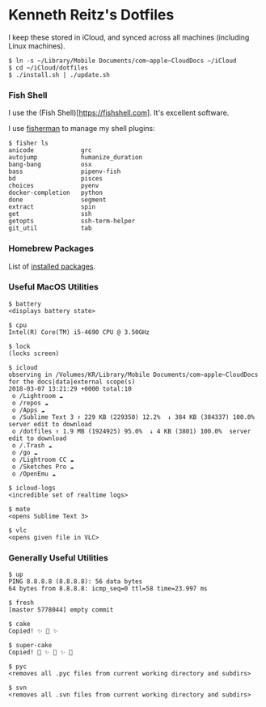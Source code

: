 # Kenneth Reitz's Dotfiles

I keep these stored in iCloud, and synced across all machines (including Linux machines).

    $ ln -s ~/Library/Mobile Documents/com~apple~CloudDocs ~/iCloud
    $ cd ~/iCloud/dotfiles
    $ ./install.sh | ./update.sh

### Fish Shell

I use the (Fish Shell)[https://fishshell.com]. It's excellent software.

I use [fisherman](https://github.com/fisherman/fisherman) to manage my shell plugins:

    $ fisher ls
    anicode		    	grc
    autojump	    	humanize_duration
    bang-bang	    	osx
    bass		    	pipenv-fish
    bd		        	pisces
    choices		    	pyenv
    docker-completion	python
    done		    	segment
    extract		    	spin
    get		        	ssh
    getopts		    	ssh-term-helper
    git_util	    	tab

### Homebrew Packages
    
List of [installed packages](https://github.com/kennethreitz/dotfiles/blob/master/install.sh).

### Useful MacOS Utilities

    $ battery
    <displays battery state>

    $ cpu
    Intel(R) Core(TM) i5-4690 CPU @ 3.50GHz

    $ lock
    (locks screen)

    $ icloud
    observing in /Volumes/KR/Library/Mobile Documents/com~apple~CloudDocs for the docs|data|external scope(s)
    2018-03-07 13:21:29 +0000 total:10
     o /Lightroom ☁
     o /repos ☁
     o /Apps ☁
     o /Sublime Text 3 ↑ 229 KB (229350) 12.2%  ↓ 384 KB (384337) 100.0%  server edit to download
     o /dotfiles ↑ 1.9 MB (1924925) 95.0%  ↓ 4 KB (3801) 100.0%  server edit to download
     o /.Trash ☁
     o /go ☁
     o /Lightroom CC ☁
     o /Sketches Pro ☁
     o /OpenEmu ☁

    $ icloud-logs
    <incredible set of realtime logs>

    $ mate
    <opens Sublime Text 3>

    $ vlc
    <opens given file in VLC>

### Generally Useful Utilities

    $ up
    PING 8.8.8.8 (8.8.8.8): 56 data bytes
    64 bytes from 8.8.8.8: icmp_seq=0 ttl=58 time=23.997 ms

    $ fresh
    [master 5778044] empty commit

    $ cake
    Copied! ✨ 🍰 ✨

    $ super-cake
    Copied! 💫 ✨ 🍰 ✨ 💫

    $ pyc
    <removes all .pyc files from current working directory and subdirs>

    $ svn
    <removes all .svn files from current working directory and subdirs>
